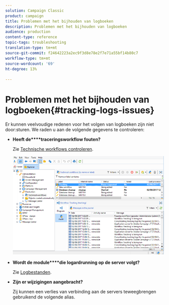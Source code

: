```yaml
---
solution: Campaign Classic
product: campaign
title: Problemen met het bijhouden van logboeken
description: Problemen met het bijhouden van logboeken
audience: production
content-type: reference
topic-tags: troubleshooting
translation-type: tm+mt
source-git-commit: f24642223a2ec9f3d8e78e2f7e71a55bf14b80c7
workflow-type: tm+mt
source-wordcount: '69'
ht-degree: 13%

---
```



# Problemen met het bijhouden van logboeken{#tracking-logs-issues}

Er kunnen veelvoudige redenen voor het volgen van logboeken zijn niet door:sturen. We raden u aan de volgende gegevens te controleren:

* **Heeft de****traceringsworkflow fouten?**

   Zie [Technische workflows controleren](../../workflow/using/monitoring-technical-workflows.md).

   ![](assets/tracking_scheduled_task.png)

* **Wordt de module****die logardrunning op de server volgt?**

   Zie [Logbestanden](../../production/using/log-files.md).

* **Zijn er wijzigingen aangebracht?**

   Zij kunnen een verlies van verbinding aan de servers teweegbrengen gebruikend de volgende alias.

